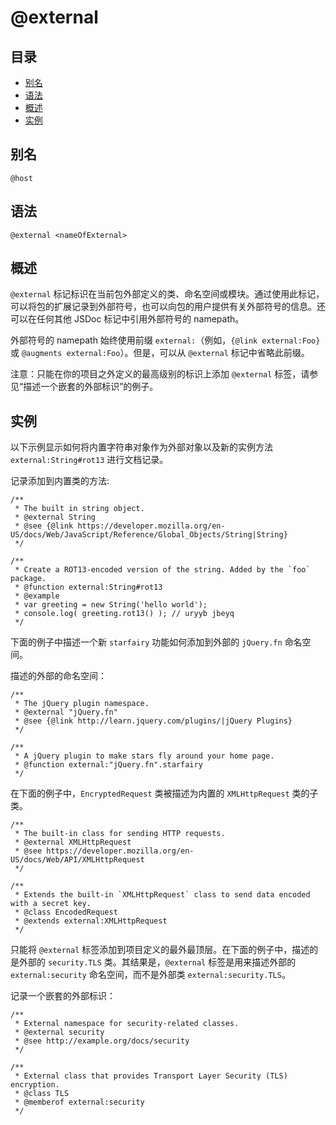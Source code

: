<!--
title: @external
order: 321
author: yuer
-->

# @external

## 目录

- [别名](#别名)
- [语法](#语法)
- [概述](#概述)
- [实例](#实例)

## 别名

```
@host
```

## 语法

```
@external <nameOfExternal>
```

## 概述

`@external` 标记标识在当前包外部定义的类、命名空间或模块。通过使用此标记，可以将包的扩展记录到外部符号，也可以向包的用户提供有关外部符号的信息。还可以在任何其他 JSDoc 标记中引用外部符号的 namepath。

外部符号的 namepath 始终使用前缀 `external:`（例如，`{@link external:Foo}` 或 `@augments external:Foo`）。但是，可以从 `@external` 标记中省略此前缀。

注意：只能在你的项目之外定义的最高级别的标识上添加 `@external` 标签，请参见“描述一个嵌套的外部标识”的例子。

## 实例

以下示例显示如何将内置字符串对象作为外部对象以及新的实例方法 `external:String#rot13` 进行文档记录。

记录添加到内置类的方法:

```
/**
 * The built in string object.
 * @external String
 * @see {@link https://developer.mozilla.org/en-US/docs/Web/JavaScript/Reference/Global_Objects/String|String}
 */

/**
 * Create a ROT13-encoded version of the string. Added by the `foo` package.
 * @function external:String#rot13
 * @example
 * var greeting = new String('hello world');
 * console.log( greeting.rot13() ); // uryyb jbeyq
 */
```

下面的例子中描述一个新 `starfairy` 功能如何添加到外部的 `jQuery.fn` 命名空间。

描述的外部的命名空间：

```
/**
 * The jQuery plugin namespace.
 * @external "jQuery.fn"
 * @see {@link http://learn.jquery.com/plugins/|jQuery Plugins}
 */

/**
 * A jQuery plugin to make stars fly around your home page.
 * @function external:"jQuery.fn".starfairy
 */
```

在下面的例子中，`EncryptedRequest` 类被描述为内置的 `XMLHttpRequest` 类的子类。

```
/**
 * The built-in class for sending HTTP requests.
 * @external XMLHttpRequest
 * @see https://developer.mozilla.org/en-US/docs/Web/API/XMLHttpRequest
 */

/**
 * Extends the built-in `XMLHttpRequest` class to send data encoded with a secret key.
 * @class EncodedRequest
 * @extends external:XMLHttpRequest
 */
```

只能将 `@external` 标签添加到项目定义的最外最顶层。在下面的例子中，描述的是外部的 `security.TLS` 类。其结果是，`@external` 标签是用来描述外部的 `external:security` 命名空间，而不是外部类 `external:security.TLS`。

记录一个嵌套的外部标识：

```
/**
 * External namespace for security-related classes.
 * @external security
 * @see http://example.org/docs/security
 */

/**
 * External class that provides Transport Layer Security (TLS) encryption.
 * @class TLS
 * @memberof external:security
 */
```

